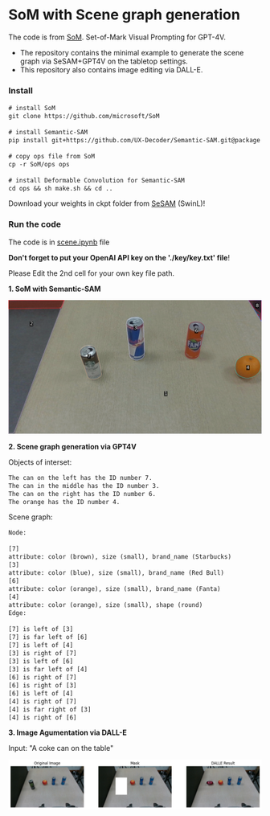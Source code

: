 # SoM with Scene graph generation

The code is from [SoM](https://github.com/microsoft/SoM). Set-of-Mark Visual Prompting for GPT-4V. 
- The repository contains the minimal example to generate the scene graph via SeSAM+GPT4V on the tabletop settings. 
- This repository also contains image editing via DALL-E. 


### Install
```
# install SoM
git clone https://github.com/microsoft/SoM

# install Semantic-SAM
pip install git+https://github.com/UX-Decoder/Semantic-SAM.git@package

# copy ops file from SoM
cp -r SoM/ops ops

# install Deformable Convolution for Semantic-SAM
cd ops && sh make.sh && cd ..
```
Download your weights in ckpt folder from [SeSAM](https://github.com/UX-Decoder/Semantic-SAM) (SwinL)!


### Run the code
The code is in [scene.ipynb](./scene.ipynb) file


**Don't forget to put your OpenAI API key on the './key/key.txt' file**!


Please Edit the 2nd cell for your own key file path. 

**1. SoM with Semantic-SAM**

<img src="./images/output.png" alt="mask" class="bg-primary mb-1" width="600px">

**2. Scene graph generation via GPT4V**

Objects of interset:
```
The can on the left has the ID number 7.
The can in the middle has the ID number 3.
The can on the right has the ID number 6.
The orange has the ID number 4.
```
Scene graph:
```
Node:

[7]
attribute: color (brown), size (small), brand_name (Starbucks)
[3]
attribute: color (blue), size (small), brand_name (Red Bull)
[6]
attribute: color (orange), size (small), brand_name (Fanta)
[4]
attribute: color (orange), size (small), shape (round)
Edge:

[7] is left of [3]
[7] is far left of [6]
[7] is left of [4]
[3] is right of [7]
[3] is left of [6]
[3] is far left of [4]
[6] is right of [7]
[6] is right of [3]
[6] is left of [4]
[4] is right of [7]
[4] is far right of [3]
[4] is right of [6]
```

**3. Image Agumentation via DALL-E**

Input: "A coke can on the table"

<img src="./images/dalle.png" alt="dalle" class="bg-primary mb-1" width="800px">
